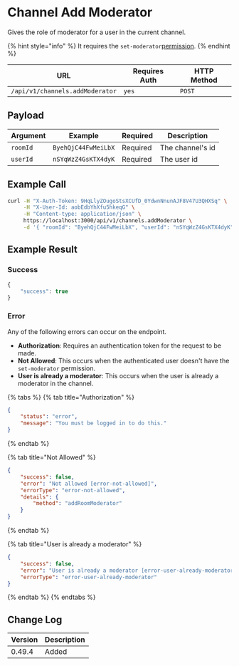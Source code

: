 # Channel Add Moderator

Gives the role of moderator for a user in the current channel.

{% hint style="info" %}
It requires the `set-moderator`[permission](https://docs.rocket.chat/use-rocket.chat/workspace-administration/permissions).
{% endhint %}

| URL                             | Requires Auth | HTTP Method |
| ------------------------------- | ------------- | ----------- |
| `/api/v1/channels.addModerator` | `yes`         | `POST`      |

## Payload

| Argument | Example             | Required | Description      |
| -------- | ------------------- | -------- | ---------------- |
| `roomId` | `ByehQjC44FwMeiLbX` | Required | The channel's id |
| `userId` | `nSYqWzZ4GsKTX4dyK` | Required | The user id      |

## Example Call

```bash
curl -H "X-Auth-Token: 9HqLlyZOugoStsXCUfD_0YdwnNnunAJF8V47U3QHXSq" \
     -H "X-User-Id: aobEdbYhXfu5hkeqG" \
     -H "Content-type: application/json" \
     https://localhost:3000/api/v1/channels.addModerator \
     -d '{ "roomId": "ByehQjC44FwMeiLbX", "userId": "nSYqWzZ4GsKTX4dyK" }'
```

## Example Result

### Success&#x20;

```javascript
{
    "success": true
}
```

### Error

Any of the following errors can occur on the endpoint.

* **Authorization**: Requires an authentication token for the request to be made.
* **Not Allowed**: This occurs when the authenticated user doesn't have the `set-moderator` permission.
* **User is already a moderator**: This occurs when the user is already a moderator in the channel.

{% tabs %}
{% tab title="Authorization" %}
```json
{
    "status": "error",
    "message": "You must be logged in to do this."
}
```
{% endtab %}

{% tab title="Not Allowed" %}
```json
{
    "success": false,
    "error": "Not allowed [error-not-allowed]",
    "errorType": "error-not-allowed",
    "details": {
        "method": "addRoomModerator"
    }
}
```
{% endtab %}

{% tab title="User is already a moderator" %}
```json
{
    "success": false,
    "error": "User is already a moderator [error-user-already-moderator]",
    "errorType": "error-user-already-moderator"
}
```
{% endtab %}
{% endtabs %}

## Change Log

| Version | Description |
| ------- | ----------- |
| 0.49.4  | Added       |
